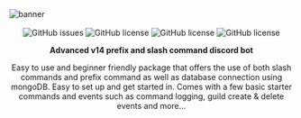 <!--    ██████╗ ███████╗██╗   ██╗    ██████╗ ██╗   ██╗    ██╗  ██╗██╗  ██╗███████╗██████╗ ███╗   ███╗██╗████████╗
        ██╔══██╗██╔════╝██║   ██║    ██╔══██╗╚██╗ ██╔╝    ██║ ██╔╝██║ ██╔╝██╔════╝██╔══██╗████╗ ████║██║╚══██╔══╝
        ██║  ██║█████╗  ██║   ██║    ██████╔╝ ╚████╔╝     █████╔╝ █████╔╝ █████╗  ██████╔╝██╔████╔██║██║   ██║   
        ██║  ██║██╔══╝  ╚██╗ ██╔╝    ██╔══██╗  ╚██╔╝      ██╔═██╗ ██╔═██╗ ██╔══╝  ██╔══██╗██║╚██╔╝██║██║   ██║   
        ██████╔╝███████╗ ╚████╔╝     ██████╔╝   ██║       ██║  ██╗██║  ██╗███████╗██║  ██║██║ ╚═╝ ██║██║   ██║   
        ╚═════╝ ╚══════╝  ╚═══╝      ╚═════╝    ╚═╝       ╚═╝  ╚═╝╚═╝  ╚═╝╚══════╝╚═╝  ╚═╝╚═╝     ╚═╝╚═╝   ╚═╝    -->

<img align="center" alt="banner" src="https://i.postimg.cc/NfL0dHWw/discordbothandler.png">

<p align="center">
<img align="center" alt="GitHub issues" src="https://img.shields.io/github/issues/Kkkermit/DiscordBotV14-template?style=for-the-badge"> 
<img align="center" alt="GitHub license" src="https://img.shields.io/github/license/Kkkermit/DiscordBotV14-template?style=for-the-badge">
<img align="center" alt="GitHub license" src="https://img.shields.io/github/stars/Kkkermit/DiscordBotV14-template?style=for-the-badge">
<img align="center" alt="GitHub license" src="https://img.shields.io/github/forks/Kkkermit/DiscordBotV14-template?style=for-the-badge">
</p>

<p align="center"><strong>
Advanced v14 prefix and slash command discord bot
</strong></p>

<p align="center">
Easy to use and beginner friendly package that offers the use of both slash commands and prefix command as well as database connection using mongoDB. Easy to set up and get started in. Comes with a few basic starter commands and events such as command logging, guild create & delete events and more...
</p>
